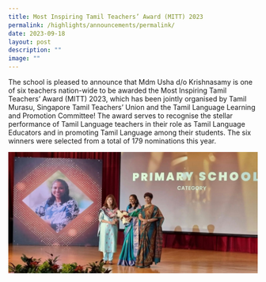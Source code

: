 ```yaml
---
title: Most Inspiring Tamil Teachers’ Award (MITT) 2023
permalink: /highlights/announcements/permalink/
date: 2023-09-18
layout: post
description: ""
image: ""
---
```

The school is pleased to announce that Mdm Usha d/o Krishnasamy is one of six teachers nation-wide to be awarded the Most Inspiring Tamil Teachers’ Award (MITT) 2023, which has been jointly organised by Tamil Murasu, Singapore Tamil Teachers’ Union and the Tamil Language Learning and Promotion Committee! The award serves to recognise the stellar performance of Tamil Language teachers in their role as Tamil Language Educators and in promoting Tamil Language among their students. The six winners were selected from a total of 179 nominations this year.

![MITT2023](/images/Announcements/mitt%20winner.jfif)